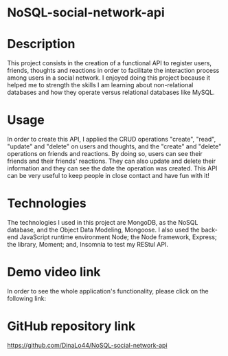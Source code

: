 # NoSQL-social-network-api

# Description
This project consists in the creation of a functional API to register users, friends, thoughts and reactions in order to facilitate the interaction process among users in a social network. I enjoyed doing this project because it helped me to strength the skills I am learning about non-relational databases and how they operate versus relational databases like MySQL. 

# Usage
In order to create this API, I applied the CRUD operations "create", "read", "update" and "delete" on users and thoughts, and the "create" and "delete" operations on friends and reactions. By doing so, users can see their friends and their friends' reactions. They can also update and delete their information and they can see the date the operation was created. This API can be very useful to keep people in close contact and have fun with it! 

# Technologies
The technologies I used in this project are MongoDB, as the NoSQL database, and the Object Data Modeling, Mongoose. I also used the back-end JavaScript runtime environment Node; the Node framework, Express; the library, Moment; and, Insomnia to test my REStul API. 

# Demo video link
In order to see the whole application's functionality, please click on the following link:


# GitHub repository link
https://github.com/DinaLo44/NoSQL-social-network-api
